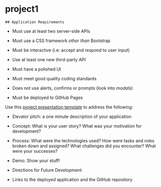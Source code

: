 # project1

<!--todo--- Things we will need to do for javascript functionality
    
    1.
     On click of submit in search bar we will need to grab value of search bar and use that value to submit for request to the API.
     * AJAX
     * On click


    2. 
    Cards will need to populate with img and name of certain foods that pertain to what ever ingredient searched grabbed from AJAX
    *for loop - all info, * empty()
    *create cards dynamically, appending, assign correct column width to class

    3. 
    An event listener will need to be on the cards for when they are clicked to open up a hidden div that will be dynamically populated with information from the API. 
    * event listener - add a class to all cards
    * change display from hidden to block to switch cards 
    
    

    4. 
    There will need to be event listeners on this page for a close button and an add button, close will close the page and return to the cards, add will add the recipe to the recipe book

    * Event listener for close
    * Event listener for add recipe 
        this is going to create buttons below the search bar in the recipe book

     4b. Local Storage will store information in the recipe book

    5. 
    Like weather app, page will only change when a new item is searched or an item from the recipe book is selected

        - on click of recipe book item there will be an event listener for the same function that (3) does. 


        - there should also be an event listener for an X that will delete an item from recipe book AKA delete from local storage 
            *might be able to create a class that references both cancel buttons

   



    GORDON RAMSAY FEELING LUCKY BUTTON

    1. Event listener for click 

    2. The click will call the API and give one random recipe from the API I believe we can use random API call 
    
        * brand new function calling new API

    3. If we have time and its easy we should add an audio file saying "what are you an Idiot sandwich?!" everytime you click the button 

    4. After the initial click, the same functions listed above will be done.-->


    ## Application Requirements

* Must use at least two server-side APIs

* Must use a CSS framework _other than_ Bootstrap

* Must be interactive (i.e: accept and respond to user input)

* Use at least one new third-party API

* Must have a polished UI

* Must meet good quality coding standards

* Does not use alerts, confirms or prompts (look into _modals_)

* Must be deployed to GitHub Pages


Use this [project presentation template](https://docs.google.com/presentation/d/1_u8TKy5zW5UlrVQVnyDEZ0unGI2tjQPDEpA0FNuBKAw/edit?usp=sharing) to address the following: 

* Elevator pitch: a one minute description of your application

* Concept: What is your user story? What was your motivation for development?

* Process: What were the technologies used? How were tasks and roles broken down and assigned? What challenges did you encounter? What were your successes?

* Demo: Show your stuff!

* Directions for Future Development

* Links to the deployed application and the GitHub repository